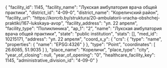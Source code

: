 {
    "facility_id": 1145,
    "facility_name": "Лукская амбулатория врача общей практики",
    "district_id": "4-09-0",
    "district_name": "Кореличский район",
    "facility_url": "https:\/\/korcrb.by\/struktura\/20-ambulatorii-vracha-obshchej-praktiki\/167-lukskaya-avop",
    "facility_address": "ул. 22 апреля",
    "facility_type": "Поликлиника",
    "ap_1": "2",
    "name": "Лукская амбулатория врача общей практики",
    "state": "public institution",
    "stats": [],
    "med_id": 10215171,
    "address": "ул. 22 апреля",
    "coord_x_y": {
        "crs": {
            "type": "name",
            "properties": {
                "name": "EPSG:4326"
            }
        },
        "type": "Point",
        "coordinates": [
            26.6085,
            51.9035
        ]
    },
    "place_name": "Кореличи",
    "place_type": "city",
    "year_of_closing": null,
    "year_of_opening": "0",
    "healthcare_facility_key": 1145,
    "administrative_division_id": "4-09-0"
}